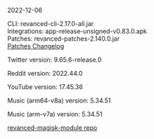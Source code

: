 2022-12-06
  
CLI: revanced-cli-2.17.0-all.jar  
Integrations: app-release-unsigned-v0.83.0.apk  
Patches: revanced-patches-2.140.0.jar  
[Patches Changelog](https://github.com/revanced/revanced-patches/releases/tag/v2.140.0)  

Twitter version: 9.65.6-release.0  

Reddit version: 2022.44.0  

YouTube version: 17.45.36  

Music (arm64-v8a) version: 5.34.51  

Music (arm-v7a) version: 5.34.51  

[revanced-magisk-module repo](https://github.com/j-hc/revanced-magisk-module)

